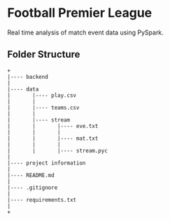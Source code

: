 # Football Premier League

Real time analysis of match event data using PySpark.


## Folder Structure

```
+
|---- backend
|
|---- data
|       |---- play.csv
|       |
|       |---- teams.csv
|       |
|       |---- stream
|       |       |---- eve.txt
|       |       |
|       |       |---- mat.txt
|       |       |
|       |       |---- stream.pyc 
|
|---- project information
|
|---- README.md
|
|---- .gitignore
|
|---- requirements.txt
|
+
```